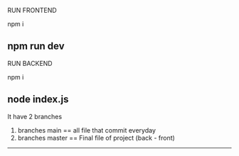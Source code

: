 RUN FRONTEND

npm i

npm run dev
--------------------------------------------------------------

RUN BACKEND

npm i

node index.js
--------------------------------------------------------------

It have 2 branches

1. branches main    ==  all file that commit everyday
2. branches master  ==  Final file of project (back - front)


--------------------------------------------------------------
